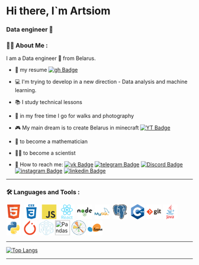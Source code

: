 <div id="header">
    <h1>Hi there, I`m Artsiom</h1>
    <h3>Data engineer 🐍</h3>
</div>

### :man_technologist: About Me :

I am a Data engineer 🐍 from Belarus.

- :bookmark_tabs: my resume [![gh Badge](https://img.shields.io/badge/-resume-black?style=flat&logo=github&logoColor=white)](https://arkrasovski.github.io/rezume/)

- :computer: I'm trying to develop in a new direction - Data analysis and machine learning.

- :books: I study technical lessons

- :camera_flash: in my free time I go for walks and photography
  
- :video_game: My main dream is to create Belarus in minecraft [![YT Badge](https://img.shields.io/badge/-Youtube-red?style=flat&logo=youtube&logoColor=white)](https://www.youtube.com/channel/UC6kqC23RsBy_dHA0V0m5QfA)
- 🏫 to become a mathematician
- 👨‍🔬 to become a scientist

- :e-mail: How to reach me: [![vk Badge](https://img.shields.io/badge/-vk-blue?style=flat&logo=vk&logoColor=white)](https://vk.com/akrasovsky2013) [![telegram Badge](https://img.shields.io/badge/-tg-blue?style=flat&logo=telegram&logoColor=white)](https://t.me/arkrasovski) [![Discord Badge](https://img.shields.io/badge/-discord-gray?style=flat&logo=discord&logoColor=white)](https://discord.com/channels/@me/269467758838677506) [![instagram Badge](https://img.shields.io/badge/-instagram-pink?style=flat&logo=instagram&logoColor=white)](https://www.instagram.com/arkrasovskif/?hl=ru)
[![linkedin Badge](https://img.shields.io/badge/-linkedin-blue?style=flat&logo=linkedin&logoColor=white)](https://www.linkedin.com/in/артем-красовский-88405b258/)

---

### :hammer_and_wrench: Languages and Tools :

<div>
  <img src="https://github.com/devicons/devicon/blob/master/icons/html5/html5-original.svg" title="HTML5" alt="HTML" width="40" height="40"/>&nbsp;
  <img src="https://github.com/devicons/devicon/blob/master/icons/css3/css3-plain-wordmark.svg"  title="CSS3" alt="CSS" width="40" height="40"/>&nbsp;
  <img src="https://github.com/devicons/devicon/blob/master/icons/javascript/javascript-original.svg" title="JavaScript" alt="JavaScript" width="40" height="40"/>&nbsp;
  <img src="https://github.com/devicons/devicon/blob/master/icons/react/react-original-wordmark.svg" title="React" alt="React" width="40" height="40"/>&nbsp;
  <!--<img src="https://github.com/devicons/devicon/blob/master/icons/redux/redux-original.svg" title="Redux" alt="Redux " width="40" height="40"/>&nbsp;-->
  <img src="https://github.com/devicons/devicon/blob/master/icons/nodejs/nodejs-original-wordmark.svg" title="NodeJS" alt="NodeJS" width="40" height="40"/>&nbsp;
  <img src="https://github.com/devicons/devicon/blob/master/icons/mysql/mysql-original-wordmark.svg" title="MySQL"  alt="MySQL" width="40" height="40"/>&nbsp;
   <img src="https://github.com/devicons/devicon/blob/master/icons/postgresql/postgresql-original.svg" title="PostgreSQL" **alt="PostgreSQL" width="40" height="40"/>&nbsp;
  <img src="https://github.com/devicons/devicon/blob/master/icons/cplusplus/cplusplus-original.svg" title="C++" **alt="C++" width="40" height="40"/>
  <img src="https://github.com/devicons/devicon/blob/master/icons/git/git-original-wordmark.svg" title="Git" **alt="Git" width="40" height="40"/>
  <img src="https://github.com/devicons/devicon/blob/master/icons/java/java-original-wordmark.svg" title="Java" **alt="Java" width="40" height="40"/>
     <img src="https://github.com/devicons/devicon/blob/master/icons/python/python-original.svg" title="Python" **alt="Python" width="40" height="40"/>
     <img src="https://github.com/devicons/devicon/blob/master/icons/pytorch/pytorch-original.svg" title="Pytorch" **alt="Pytorch" width="40" height="40"/>
    <img src="https://github.com/devicons/devicon/blob/master/icons/numpy/numpy-line.svg" title="Numpy" **alt="Numpy" width="40" height="40"/>
    <img src="https://github.com/devicons/devicon/blob/master/icons/pandas/pandas-line.sv" title="Pandas" **alt="Pandas" width="40" height="40"/>
    <img src="https://github.com/devicons/devicon/blob/master/icons/matplotlib/matplotlib-original.svg" title="Matplotlib" **alt="Matplotlib" width="40" height="40"/>
     <img src="https://github.com/devicons/devicon/blob/master/icons/scikitlearn/scikitlearn-original.svg" title="Scikit-learn" **alt="Scikit-learn" width="40" height="40"/>
</div>

---

[![Top Langs](https://github-readme-stats.vercel.app/api/top-langs/?username=arkrasovski&layout=compact)](https://github.com/anuraghazra/github-readme-stats)

---

<!--
**arkrasovski/arkrasovski** is a ✨ _special_ ✨ repository because its `README.md` (this file) appears on your GitHub profile.

Here are some ideas to get you started:

- 🔭 I’m currently working on ...
- 🌱 I’m currently learning ...
- 👯 I’m looking to collaborate on ...
- 🤔 I’m looking for help with ...
- 💬 Ask me about ...
- 📫 How to reach me: ...
- 😄 Pronouns: ...
- ⚡ Fun fact: ...
-->
